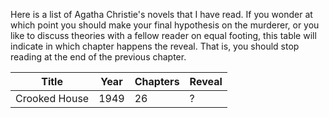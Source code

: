 Here is a list of Agatha Christie's novels that I have read. If you wonder at
which point you should make your final hypothesis on the murderer, or you like
to discuss theories with a fellow reader on equal footing, this table will indicate in which chapter
happens the reveal. That is, you should stop reading at the end of the previous
chapter.

| Title | Year | Chapters | Reveal |
|-------|------|----------|--------|
| Crooked House | 1949 | 26 | ? |

